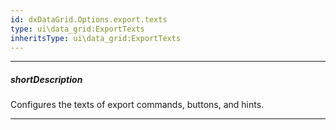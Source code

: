 ```yaml
---
id: dxDataGrid.Options.export.texts
type: ui\data_grid:ExportTexts
inheritsType: ui\data_grid:ExportTexts
---
```

---
##### shortDescription
Configures the texts of export commands, buttons, and hints.

---
